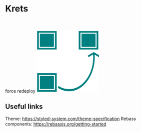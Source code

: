 # Krets 
</br></br>
force redeploy
<img width="200" alt="Logo" src="./public/logo.svg">

## Useful links
Theme: https://styled-system.com/theme-specification
Rebass components: https://rebassjs.org/getting-started

